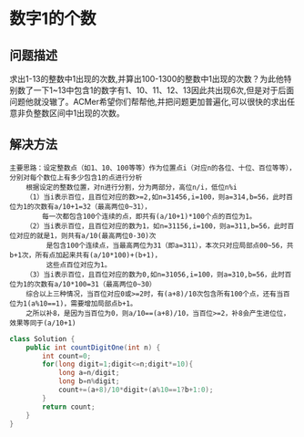 # 数字1的个数
## 问题描述
求出1-13的整数中1出现的次数,并算出100-1300的整数中1出现的次数？为此他特别数了一下1~13中包含1的数字有1、10、11、12、13因此共出现6次,但是对于后面问题他就没辙了。ACMer希望你们帮帮他,并把问题更加普遍化,可以很快的求出任意非负整数区间中1出现的次数。
## 解决方法
    主要思路：设定整数点（如1、10、100等等）作为位置点i（对应n的各位、十位、百位等等），分别对每个数位上有多少包含1的点进行分析
        根据设定的整数位置，对n进行分割，分为两部分，高位n/i，低位n%i
        （1）当i表示百位，且百位对应的数>=2,如n=31456,i=100，则a=314,b=56，此时百位为1的次数有a/10+1=32（最高两位0~31），
            每一次都包含100个连续的点，即共有(a/10+1)*100个点的百位为1。
        （2）当i表示百位，且百位对应的数为1，如n=31156,i=100，则a=311,b=56，此时百位对应的就是1，则共有a/10(最高两位0-30)次
             是包含100个连续点，当最高两位为31（即a=311），本次只对应局部点00~56，共b+1次，所有点加起来共有(a/10*100)+(b+1)，
             这些点百位对应为1。
        （3）当i表示百位，且百位对应的数为0,如n=31056,i=100，则a=310,b=56，此时百位为1的次数有a/10*100=31（最高两位0~30）
        综合以上三种情况，当百位对应0或>=2时，有(a+8)/10次包含所有100个点，还有当百位为1(a%10==1)，需要增加局部点b+1。
        之所以补8，是因为当百位为0，则a/10==(a+8)/10，当百位>=2，补8会产生进位位，效果等同于(a/10+1)
```java
class Solution {
    public int countDigitOne(int n) {
        int count=0;
        for(long digit=1;digit<=n;digit*=10){
            long a=n/digit;
            long b=n%digit;
            count+=(a+8)/10*digit+(a%10==1?b+1:0);
        }
        return count;
    }
}
```
